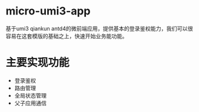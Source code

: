 # micro-umi3-app
基于umi3 qiankun antd4的微前端应用，提供基本的登录鉴权能力，我们可以很容易在这套模版的基础之上，快速开始业务能功能。

# 主要实现功能

- 登录鉴权
- 路由管理
- 全局状态管理
- 父子应用通信
